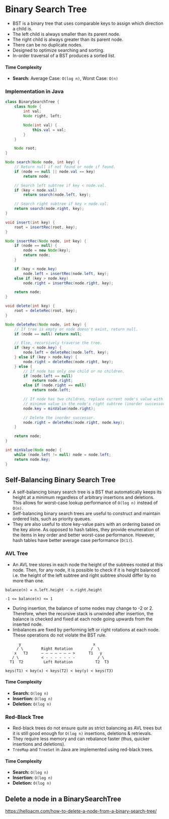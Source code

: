 # Binary Search Tree

- BST is a binary tree that uses comparable keys to assign which direction a child is.
- The left child is always smaller than its parent node.
- The right child is always greater than its parent node.
- There can be no duplicate nodes.
- Designed to optimize searching and sorting.
- In-order traversal of a BST produces a sorted list.

#### Time Complexity

- **Search:** Average Case: `O(log n)`, Worst Case: `O(n)`

### Implementation in Java

```java
class BinarySearchTree {
    class Node {
        int val;
        Node right, left;

        Node(int val) {
            this.val = val;
        }
    }

    Node root;
}
```

```java
Node search(Node node, int key) {
    // Return null if not found or node if found.
    if (node == null || node.val == key)
        return node;

    // Search left subtree if key < node.val.
    if (key < node.val)
        return search(node.left, key);

    // Search right subtree if key > node.val.
    return search(node.right, key);
}
```

```java
void insert(int key) {
    root = insertRec(root, key);
}

Node insertRec(Node node, int key) {
    if (node == null) {
        node = new Node(key);
        return node;
    }

    if (key < node.key)
        node.left = insertRec(node.left, key);
    else if (key > node.key)
        node.right = insertRec(node.right, key);

    return node;
}
```

```java
void delete(int key) {
    root = deleteRec(root, key);
}

Node deleteRec(Node node, int key) {
    // If tree is empty or node doesn't exist, return null.
    if (node == null) return null;

    // Else, recursively traverse the tree.
    if (key < node.key) {
        node.left = deleteRec(node.left, key);
    } else if (key > node.key) {
        node.right = deleteRec(node.right, key);
    } else {
        // If node has only one child or no children.
        if (node.left == null)
            return node.right;
        else if (node.right == null)
            return node.left;

        // If node has two children, replace current node's value with the
        // minimum value in the node's right subtree (inorder successor).
        node.key = minValue(node.right);

        // Delete the inorder successor.
        node.right = deleteRec(node.right, node.key);
    }

    return node;
}

int minValue(Node node) {
    while (node.left != null) node = node.left;
    return node.key;
}
```

## Self-Balancing Binary Search Tree

- A self-balancing binary search tree is a BST that automatically keeps its height at a minimum regardless of arbitrary insertions and deletions. This allows for worst-case lookup performance of `O(log n)` instead of `O(n)`.
- Self-balancing binary search trees are useful to construct and maintain ordered lists, such as priority queues.
- They are also useful to store key-value pairs with an ordering based on the key alone. As opposed to hash tables, they provide enumeration of the items in key order and better worst-case performance. However, hash tables have better average case performance (`O(1)`).

### AVL Tree

- An AVL tree stores in each node the height of the subtrees rooted at this node. Then, for any node, it is possible to check if it is height balanced i.e. the height of the left subtree and right subtree should differ by no more than one.

```
balance(n) = n.left.height - n.right.height
```

```
-1 <= balance(n) <= 1
```

- During insertion, the balance of some nodes may change to -2 or 2. Therefore, when the recursive stack is unwinded after insertion, the balance is checked and fixed at each node going upwards from the inserted node.
- Imbalances are fixed by performing left or right rotations at each node. These operations do not violate the BST rule.

```
      y                                x
     / \        Right Rotation        /  \
    x   T3      – – – – – – – >      T1   y
   / \          < - - - - - - -          / \
  T1  T2         Left Rotation          T2  T3

keys(T1) < key(x) < keys(T2) < key(y) < keys(T3)
```

#### Time Complexity

- **Search:** `O(log n)`
- **Insertion:** `O(log n)`
- **Deletion:** `O(log n)`

### Red-Black Tree

- Red-black trees do not ensure quite as strict balancing as AVL trees but it is still good enough for `O(log n)` insertions, deletions & retrievals.
- They require less memory and can rebalance faster (thus, quicker insertions and deletions).
- `TreeMap` and `TreeSet` in Java are implemented using red-black trees.

#### Time Complexity

- **Search:** `O(log n)`
- **Insertion:** `O(log n)`
- **Deletion:** `O(log n)`


## Delete a node in a BinarySearchTree
https://helloacm.com/how-to-delete-a-node-from-a-binary-search-tree/

